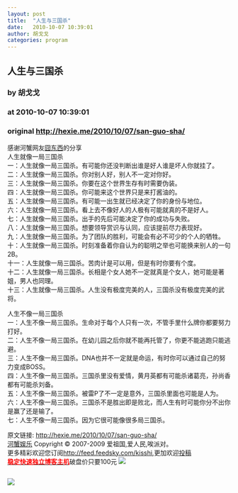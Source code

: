 ```yaml
---
layout: post
title:  "人生与三国杀"
date:   2010-10-07 10:39:01
author: 胡戈戈
categories: program
---
```


## 人生与三国杀
### by 胡戈戈
### at 2010-10-07 10:39:01
### original <http://hexie.me/2010/10/07/san-guo-sha/>

<p>感谢河蟹网友<a href="http://jdxi.net/">囧东西</a>的分享<br> 人生就像一局三国杀<br> 一：人生就像一局三国杀。有可能你还没判断出谁是好人谁是坏人你就挂了。<br> 二：人生就像一局三国杀。你对别人好，别人不一定对你好。<br> 三：人生就像一局三国杀。你要在这个世界生存有时需要伪装。<br> 四：人生就像一局三国杀。你可能来这个世界只是来打酱油的。<br> 五：人生就像一局三国杀。有可能一出生就已经决定了你的身份与地位。<br> 六：人生就像一局三国杀。看上去不像好人的人极有可能就真的不是好人。<br> 七：人生就像一局三国杀。出手的先后可能决定了你的成功与失败。<span></span><br> 八：人生就像一局三国杀。想要领导赏识与认同，应该提前尽力表现好。<br> 九：人生就像一局三国杀。为了团队的胜利，可能会有必不可少的个人的牺牲。<br> 十：人生就像一局三国杀。时刻准备着你自认为的聪明之举也可能换来别人的一句2B。<br> 十一：人生就像一局三国杀。苦肉计是可以用，但是有时你要有个度。<br> 十二：人生就像一局三国杀。长相是个女人她不一定就真是个女人，她可能是著姐，男人也同理。<br> 十三：人生就像一局三国杀。人生没有极度完美的人，三国杀没有极度完美的武将。</p><p>人生不像一局三国杀<br> 一：人生不像一局三国杀。生命对于每个人只有一次，不管手里什么牌你都要努力打好。<br> 二：人生不像一局三国杀。在幼儿园之后你就不能再托管了，你更不能逃跑只能逃避。<br> 三：人生不像一局三国杀。DNA也并不一定就是命运，有时你可以通过自己的努力变成BOSS。<br> 四：人生不像一局三国杀。三国杀里没有爱情，黄月英都有可能杀诸葛亮，孙尚香都有可能杀刘备。<br> 五：人生不像一局三国杀。被雷P了不一定是意外，三国杀里面也可能是人为。<br> 六：人生不像一局三国杀。三国杀不是胜出即是败北，而人生有时可能你分不出你是赢了还是输了。<br> 七：人生不像一局三国杀。因为它很可能像很多局三国杀。</p><p>原文链接: <a href="http://hexie.me/2010/10/07/san-guo-sha/">http://hexie.me/2010/10/07/san-guo-sha/</a> <br> <a href="http://hexie.me/">河蟹娱乐</a> Copyright ©   2007-2009 爱祖国,爱人民,唉派对。<br> 更多精彩欢迎您订阅<a href="http://feed.feedsky.com/kisshi">http://feed.feedsky.com/kisshi</a>,更加欢迎<a href="http://hexie.me/delivery/">投稿</a><br> <a href="http://www.gegehost.com/"><strong><font color="red">稳定快速独立博客主机</font></strong></a>破盘价只要100元 <img src="http://img.tongji.linezing.com/922164/tongji.gif"></p><img src="http://www1.feedsky.com/t1/420310907/kisshi/feedsky/s.gif?r=http://hexie.me/2010/10/07/san-guo-sha/" border="0" height="0" width="0"><p><a href="http://www1.feedsky.com/r/l/feedsky/kisshi/420310907/art01.html"><img border="0" ismap src="http://www1.feedsky.com/r/i/feedsky/kisshi/420310907/art01.gif"></a></p>